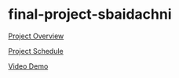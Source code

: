 # final-project-sbaidachni

[Project Overview](https://github.com/cu-ecen-aeld/final-project-sbaidachni/wiki/Project-Overview)

[Project Schedule](https://github.com/users/sbaidachni/projects/3/views/1?layout=table)

[Video Demo](https://github.com/cu-ecen-aeld/final-project-sbaidachni/wiki/Sergii's-Final-Project-Video)
